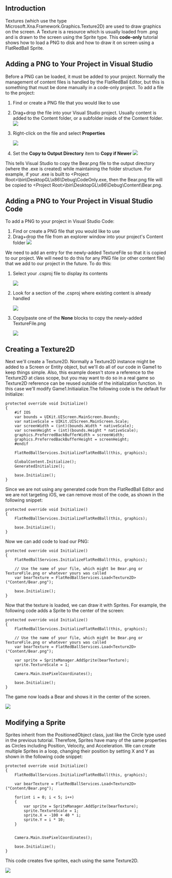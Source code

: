 ## Introduction

Textures (which use the type Microsoft.Xna.Framework.Graphics.Texture2D) are used to draw graphics on the screen. A Texture is a resource which is usually loaded from .png and is drawn to the screen using the Sprite type. This **code-only** tutorial shows how to load a PNG to disk and how to draw it on screen using a FlatRedBall Sprite.

## Adding a PNG to Your Project in Visual Studio

Before a PNG can be loaded, it must be added to your project. Normally the management of content files is handled by the FlatRedBall Editor, but this is something that must be done manually in a code-only project. To add a file to the project:

1.  Find or create a PNG file that you would like to use

2.  Drag+drop the file into your Visual Studio project. Usually content is added to the Content folder, or a subfolder inside of the Content folder. [![](/media/2022-08-17_16_47_41.gif)](/media/2022-08-17_16_47_41.gif)

3.  Right-click on the file and select ****Properties****

    ![](/media/2022-08-img_62fd70599f0a8.png)

4.  Set the **Copy to Output Directory** item to **Copy if Newer** ![](/media/2022-08-img_62fd70994f0f8.png)

This tells Visual Studio to copy the Bear.png file to the output directory (where the .exe is created) while maintaining the folder structure. For example, if your .exe is built to \<Project Root\>\bin\DesktopGL\x86\Debug\CodeOnly.exe, then the Bear.png file will be copied to \<Project Root\>\bin\DesktopGL\x86\Debug\Content\Bear.png.

## Adding a PNG to Your Project in Visual Studio Code

To add a PNG to your project in Visual Studio Code:

1.  Find or create a PNG file that you would like to use
2.  Drag+drop the file from an explorer window into your project's Content folder [![](/media/2022-08-13_08-11-58.gif)](/media/2022-08-13_08-11-58.gif)

We need to add an entry for the newly-added TextureFile so that it is copied to our project. We will need to do this for any PNG file (or other content file) that we add to our project in the future. To do this:

1.  Select your .csproj file to display its contents

    ![](/media/2023-08-img_64d8e5b6f2b8c.png)

2.  Look for a section of the .csproj where existing content is already handled

    ![](/media/2023-08-img_64d8e5f37d97b.png)

3.  Copy/paste one of the **None** blocks to copy the newly-added TextureFile.png

    ![](/media/2023-08-img_64d8e63ce8f41.png)

## Creating a Texture2D

Next we'll create a Texture2D. Normally a Texture2D instance might be added to a Screen or Entity object, but we'll do all of our code in Game1 to keep things simple. Also, this example doesn't store a reference to the Texture2D at class scope, but you may want to do so in a real game so Texture2D reference can be reused outside of the initialization function. In this case we'll modify Game1.Initiaialize.The following code is the default for Initialize:

    protected override void Initialize()
    {
        #if IOS
        var bounds = UIKit.UIScreen.MainScreen.Bounds;
        var nativeScale = UIKit.UIScreen.MainScreen.Scale;
        var screenWidth = (int)(bounds.Width * nativeScale);
        var screenHeight = (int)(bounds.Height * nativeScale);
        graphics.PreferredBackBufferWidth = screenWidth;
        graphics.PreferredBackBufferHeight = screenHeight;
        #endif

        FlatRedBallServices.InitializeFlatRedBall(this, graphics);

        GlobalContent.Initialize();
        GeneratedInitialize();

        base.Initialize();
    }

Since we are not using any generated code from the FlatRedBall Editor and we are not targeting iOS, we can remove most of the code, as shown in the following snippet:

    protected override void Initialize()
    {
        FlatRedBallServices.InitializeFlatRedBall(this, graphics);

        base.Initialize();
    }

Now we can add code to load our PNG:

    protected override void Initialize()
    {
        FlatRedBallServices.InitializeFlatRedBall(this, graphics);

        // Use the name of your file, which might be Bear.png or TextureFile.png or whatever yours was called
        var bearTexture = FlatRedBallServices.Load<Texture2D>("Content/Bear.png");

        base.Initialize();
    }

Now that the texture is loaded, we can draw it with Sprites. For example, the following code adds a Sprite to the center of the screen:

    protected override void Initialize()
    {
        FlatRedBallServices.InitializeFlatRedBall(this, graphics);

        // Use the name of your file, which might be Bear.png or TextureFile.png or whatever yours was called
        var bearTexture = FlatRedBallServices.Load<Texture2D>("Content/Bear.png");

        var sprite = SpriteManager.AddSprite(bearTexture);
        sprite.TextureScale = 1;

        Camera.Main.UsePixelCoordinates();

        base.Initialize();
    }

The game now loads a Bear and shows it in the center of the screen.

![](/media/2022-08-img_62fd72dc705cd.png)

## Modifying a Sprite

Sprites inherit from the PositionedObject class, just like the Circle type used in the previous tutorial. Therefore, Sprites have many of the same properties as Circles including Position, Velocity, and Acceleration. We can create multiple Sprites in a loop, changing their position by setting X and Y as shown in the following code snippet:

    protected override void Initialize()
    {
        FlatRedBallServices.InitializeFlatRedBall(this, graphics);

        var bearTexture = FlatRedBallServices.Load<Texture2D>("Content/Bear.png");

        for(int i = 0; i < 5; i++)
        {
            var sprite = SpriteManager.AddSprite(bearTexture);
            sprite.TextureScale = 1;
            sprite.X = -100 + 40 * i;
            sprite.Y = i * 10;
        }


        Camera.Main.UsePixelCoordinates();

        base.Initialize();
    }

This code creates five sprites, each using the same Texture2D.

![](/media/2022-08-img_62fd7890cbed7.png)
